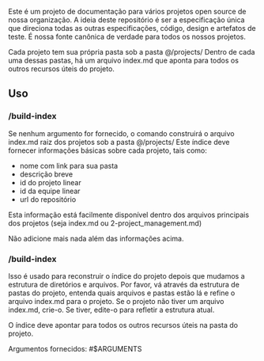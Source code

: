 
Este é um projeto de documentação para vários projetos open source de nossa organização. A ideia deste repositório é ser a especificação única que direciona todas as outras especificações, código, design e artefatos de teste. É nossa fonte canônica de verdade para todos os nossos projetos.

Cada projeto tem sua própria pasta sob a pasta @/projects/
Dentro de cada uma dessas pastas, há um arquivo index.md que aponta para todos os outros recursos úteis do projeto.

## Uso

### /build-index

Se nenhum argumento for fornecido, o comando construirá o arquivo index.md raiz dos projetos sob a pasta @/projects/
Este índice deve fornecer informações básicas sobre cada projeto, tais como:

- nome com link para sua pasta
- descrição breve
- id do projeto linear
- id da equipe linear
- url do repositório

Esta informação está facilmente disponível dentro dos arquivos principais dos projetos (seja index.md ou 2-project_management.md)

Não adicione mais nada além das informações acima.


### /build-index <nome-do-projeto>

Isso é usado para reconstruir o índice do projeto depois que mudamos a estrutura de diretórios e arquivos.
Por favor, vá através da estrutura de pastas do projeto, entenda quais arquivos e pastas estão lá e refine o arquivo index.md para o projeto. Se o projeto não tiver um arquivo index.md, crie-o. Se tiver, edite-o para refletir a estrutura atual.

O índice deve apontar para todos os outros recursos úteis na pasta do projeto.

Argumentos fornecidos: #$ARGUMENTS
